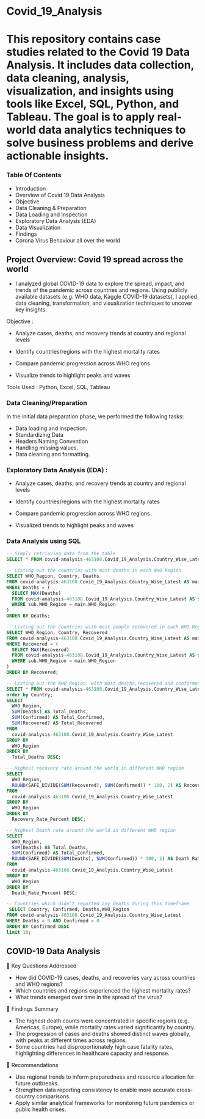 # Covid_19_Analysis

# This repository contains case studies related to the Covid 19 Data Analysis. It includes data collection, data cleaning, analysis, visualization, and insights using tools like Excel, SQL, Python, and Tableau. The goal is to apply real-world data analytics techniques to solve business problems and derive actionable insights.

### Table Of Contents
- Introduction
- Overview of Covid 19 Data Analysis
- Objective
- Data Cleaning & Preparation
- Data Loading and Inspection
- Exploratory Data Analysis (EDA)
- Data Visualization
- Findings 
- Corona Virus Behaviour all over the world

## Project Overview: Covid 19 spread across the world
- I analyzed global COVID-19 data to explore the spread, impact, and trends of the pandemic across countries and regions. Using publicly available datasets (e.g. WHO data, Kaggle COVID-19 datasets), I applied data cleaning, transformation, and visualization techniques to uncover key insights.

Objective : 
- Analyze cases, deaths, and recovery trends at country and regional levels

- Identify countries/regions with the highest mortality rates

- Compare pandemic progression across WHO regions

- Visualize  trends to highlight peaks and waves
 
Tools Used : Python, Excel, SQL, Tableau



### Data Cleaning/Preparation
In the initial data preparation phase, we performed the following tasks:

- Data loading and inspection.
- Standardizing Data
- Headers Naming Convention
- Handling missing values.
- Data cleaning and formatting.



### Exploratory Data Analysis (EDA) :
- Analyze cases, deaths, and recovery trends at country and regional levels

- Identify countries/regions with the highest mortality rates

- Compare pandemic progression across WHO regions

- Visualized trends to highlight peaks and waves



### Data Analysis using SQL
```sql
-- Simply retrieving data from the table
SELECT * FROM covid-analysis-463108.Covid_19_Analysis.Country_Wise_Latest LIMIT 1000;
```
```sql
-- Listing out the countries with most deaths in each WHO Region
SELECT WHO_Region, Country, Deaths
FROM covid-analysis-463108.Covid_19_Analysis.Country_Wise_Latest AS main
WHERE Deaths = (
  SELECT MAX(Deaths)
  FROM covid-analysis-463108.Covid_19_Analysis.Country_Wise_Latest AS sub
  WHERE sub.WHO_Region = main.WHO_Region
)
ORDER BY Deaths;
```
```sql
-- Listing out the countries with most people recovered in each WHO Region
SELECT WHO_Region, Country, Recovered
FROM covid-analysis-463108.Covid_19_Analysis.Country_Wise_Latest AS main
WHERE Recovered = (
  SELECT MAX(Recovered)
  FROM covid-analysis-463108.Covid_19_Analysis.Country_Wise_Latest AS sub
  WHERE sub.WHO_Region = main.WHO_Region
)
ORDER BY Recovered;
```
```sql
-- Listing out the WHO Region  with most deaths,recovered and confirmed across the world
SELECT * FROM covid-analysis-463108.Covid_19_Analysis.Country_Wise_Latest 
order by Country;
SELECT 
  WHO_Region,
  SUM(Deaths) AS Total_Deaths,
  SUM(Confirmed) AS Total_Confirmed,
  SUM(Recovered) AS Total_Recovered
FROM 
  covid-analysis-463108.Covid_19_Analysis.Country_Wise_Latest
GROUP BY 
  WHO_Region
ORDER BY 
  Total_Deaths DESC;
```









```sql
-- Highest recovery rate around the world in different WHO region
SELECT 
  WHO_Region,
  ROUND(SAFE_DIVIDE(SUM(Recovered), SUM(Confirmed)) * 100, 2) AS Recovery_Rate_Percent
FROM 
  covid-analysis-463108.Covid_19_Analysis.Country_Wise_Latest
GROUP BY 
  WHO_Region
ORDER BY 
  Recovery_Rate_Percent DESC;
```


```sql
-- Highest Death rate around the world in different WHO region
SELECT 
  WHO_Region,
  SUM(Deaths) AS Total_Deaths,
  SUM(Confirmed) AS Total_Confirmed,
  ROUND(SAFE_DIVIDE(SUM(Deaths), SUM(Confirmed)) * 100, 2) AS Death_Rate_Percent
FROM 
  covid-analysis-463108.Covid_19_Analysis.Country_Wise_Latest
GROUP BY 
  WHO_Region
ORDER BY 
  Death_Rate_Percent DESC;
```


```sql
-- Countries which didn't reported any deaths during this timeframe
 SELECT Country, Confirmed, Deaths,WHO_Region
FROM covid-analysis-463108.Covid_19_Analysis.Country_Wise_Latest
WHERE Deaths = 0 AND Confirmed > 0
ORDER BY Confirmed DESC
limit 10;
```











## COVID-19 Data Analysis
🔹 Key Questions Addressed
- How did COVID-19 cases, deaths, and recoveries vary across countries and WHO regions?
- Which countries and regions experienced the highest mortality rates?
- What trends emerged over time in the spread of the virus?

  
🔹 Findings Summary
- The highest death counts were concentrated in specific regions (e.g. Americas, Europe), while mortality rates varied significantly by country.
- The progression of cases and deaths showed distinct waves globally, with peaks at different times across regions.
- Some countries had disproportionately high case fatality rates, highlighting differences in healthcare capacity and response.


 
🔹 Recommendations
- Use regional trends to inform preparedness and resource allocation for future outbreaks.
- Strengthen data reporting consistency to enable more accurate cross-country comparisons.
- Apply similar analytical frameworks for monitoring future pandemics or public health crises.




















